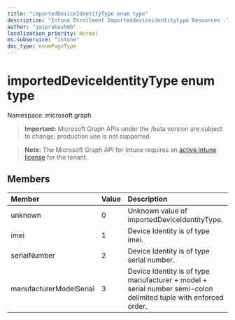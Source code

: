 ```yaml
---
title: "importedDeviceIdentityType enum type"
description: "Intune Enrollment Importeddeviceidentitytype Resources ."
author: "jaiprakashmb"
localization_priority: Normal
ms.subservice: "intune"
doc_type: enumPageType
---
```


# importedDeviceIdentityType enum type

Namespace: microsoft.graph

> **Important:** Microsoft Graph APIs under the /beta version are subject to change; production use is not supported.

> **Note:** The Microsoft Graph API for Intune requires an [active Intune license](https://go.microsoft.com/fwlink/?linkid=839381) for the tenant.



## Members
|Member|Value|Description|
|:---|:---|:---|
|unknown|0|Unknown value of importedDeviceIdentityType.|
|imei|1|Device Identity is of type imei.|
|serialNumber|2|Device Identity is of type serial number.|
|manufacturerModelSerial|3|Device Identity is of type manufacturer + model + serial number semi-colon delimited tuple with enforced order.|